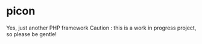 # picon
Yes, just another PHP framework
Caution : this is a work in progress project, so please be gentle!
